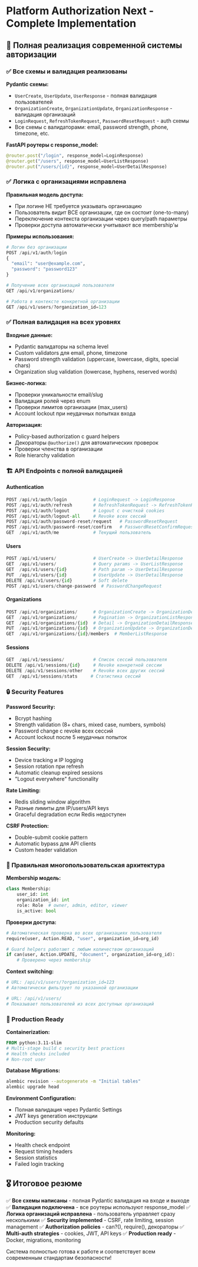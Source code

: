# Platform Authorization Next - Complete Implementation

## 🎯 Полная реализация современной системы авторизации

### ✅ Все схемы и валидация реализованы

**Pydantic схемы:**
- `UserCreate`, `UserUpdate`, `UserResponse` - полная валидация пользователей
- `OrganizationCreate`, `OrganizationUpdate`, `OrganizationResponse` - валидация организаций
- `LoginRequest`, `RefreshTokenRequest`, `PasswordResetRequest` - auth схемы
- Все схемы с валидаторами: email, password strength, phone, timezone, etc.

**FastAPI роутеры с response_model:**
```python
@router.post("/login", response_model=LoginResponse)
@router.get("/users", response_model=UserListResponse)
@router.put("/users/{id}", response_model=UserDetailResponse)
```

### ✅ Логика с организациями исправлена

**Правильная модель доступа:**
- При логине НЕ требуется указывать организацию
- Пользователь видит ВСЕ организации, где он состоит (one-to-many)
- Переключение контекста организации через query/path параметры
- Проверки доступа автоматически учитывают все membership'ы

**Примеры использования:**
```python
# Логин без организации
POST /api/v1/auth/login
{
  "email": "user@example.com",
  "password": "password123"
}

# Получение всех организаций пользователя
GET /api/v1/organizations/

# Работа в контексте конкретной организации
GET /api/v1/users/?organization_id=123
```

### ✅ Полная валидация на всех уровнях

**Входные данные:**
- Pydantic валидаторы на schema level
- Custom validators для email, phone, timezone
- Password strength validation (uppercase, lowercase, digits, special chars)
- Organization slug validation (lowercase, hyphens, reserved words)

**Бизнес-логика:**
- Проверки уникальности email/slug
- Валидация ролей через enum
- Проверки лимитов организации (max_users)
- Account lockout при неудачных попытках входа

**Авторизация:**
- Policy-based authorization с guard helpers
- Декораторы `@authorize()` для автоматических проверок
- Проверки членства в организации
- Role hierarchy validation

### 🏗️ API Endpoints с полной валидацией

#### Authentication
```python
POST /api/v1/auth/login          # LoginRequest -> LoginResponse
POST /api/v1/auth/refresh        # RefreshTokenRequest -> RefreshTokenResponse
POST /api/v1/auth/logout         # Logout с очисткой cookies
POST /api/v1/auth/logout-all     # Revoke всех сессий
POST /api/v1/auth/password-reset/request   # PasswordResetRequest
POST /api/v1/auth/password-reset/confirm   # PasswordResetConfirmRequest
GET  /api/v1/auth/me             # Текущий пользователь
```

#### Users
```python
POST /api/v1/users/              # UserCreate -> UserDetailResponse
GET  /api/v1/users/              # Query params -> UserListResponse
GET  /api/v1/users/{id}          # Path param -> UserDetailResponse
PUT  /api/v1/users/{id}          # UserUpdate -> UserDetailResponse
DELETE /api/v1/users/{id}        # Soft delete
POST /api/v1/users/change-password  # PasswordChangeRequest
```

#### Organizations
```python
POST /api/v1/organizations/      # OrganizationCreate -> OrganizationDetailResponse
GET  /api/v1/organizations/      # Pagination -> OrganizationListResponse
GET  /api/v1/organizations/{id}  # Detail -> OrganizationDetailResponse
PUT  /api/v1/organizations/{id}  # OrganizationUpdate -> OrganizationDetailResponse
GET  /api/v1/organizations/{id}/members  # MemberListResponse
```

#### Sessions
```python
GET  /api/v1/sessions/           # Список сессий пользователя
DELETE /api/v1/sessions/{id}     # Revoke конкретной сессии
DELETE /api/v1/sessions/other    # Revoke всех других сессий
GET  /api/v1/sessions/stats     # Статистика сессий
```

### 🔒 Security Features

**Password Security:**
- Bcrypt hashing
- Strength validation (8+ chars, mixed case, numbers, symbols)
- Password change с revoke всех сессий
- Account lockout после 5 неудачных попыток

**Session Security:**
- Device tracking и IP logging
- Session rotation при refresh
- Automatic cleanup expired sessions
- "Logout everywhere" functionality

**Rate Limiting:**
- Redis sliding window algorithm
- Разные лимиты для IP/users/API keys
- Graceful degradation если Redis недоступен

**CSRF Protection:**
- Double-submit cookie pattern
- Automatic bypass для API clients
- Custom header validation

### 🎯 Правильная многопользовательская архитектура

**Membership модель:**
```python
class Membership:
    user_id: int
    organization_id: int
    role: Role  # owner, admin, editor, viewer
    is_active: bool
```

**Проверки доступа:**
```python
# Автоматическая проверка во всех организациях пользователя
require(user, Action.READ, "user", organization_id=org_id)

# Guard helpers работают с любым количеством организаций
if can(user, Action.UPDATE, "document", organization_id=org_id):
    # Проверено через membership
```

**Context switching:**
```python
# URL: /api/v1/users/?organization_id=123
# Автоматически фильтрует по указанной организации

# URL: /api/v1/users/
# Показывает пользователей из всех доступных организаций
```

### 🚀 Production Ready

**Containerization:**
```dockerfile
FROM python:3.11-slim
# Multi-stage build с security best practices
# Health checks included
# Non-root user
```

**Database Migrations:**
```bash
alembic revision --autogenerate -m "Initial tables"
alembic upgrade head
```

**Environment Configuration:**
- Полная валидация через Pydantic Settings
- JWT keys generation инструкции
- Production security defaults

**Monitoring:**
- Health check endpoint
- Request timing headers
- Session statistics
- Failed login tracking

## 🎖️ Итоговое резюме

✅ **Все схемы написаны** - полная Pydantic валидация на входе и выходе
✅ **Валидация подключена** - все роутеры используют response_model
✅ **Логика организаций исправлена** - пользователь управляет сразу несколькими
✅ **Security implemented** - CSRF, rate limiting, session management
✅ **Authorization policies** - can?(), require(), декораторы
✅ **Multi-auth strategies** - cookies, JWT, API keys
✅ **Production ready** - Docker, migrations, monitoring

Система полностью готова к работе и соответствует всем современным стандартам безопасности!
